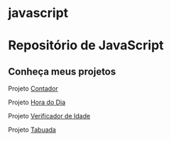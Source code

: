 # javascript

<h1>Repositório de JavaScript</h1>
 
<h2>Conheça meus projetos</h2>

<p>Projeto <a href='https://marianabelo26.github.io/javascript/contador/index.html' target='_blank'>Contador</a></p>
<p>Projeto <a href='https://marianabelo26.github.io/javascript/hora-do-dia/index.html' target='_blank'>Hora do Dia</a></p>
<p>Projeto <a href='https://marianabelo26.github.io/javascript/verificador-de-idade/index.html' target='_blank'>Verificador de Idade</a></p>
<p>Projeto <a href='https://marianabelo26.github.io/javascript/tabuada/index.html' target='_blank'>Tabuada</a></p>

